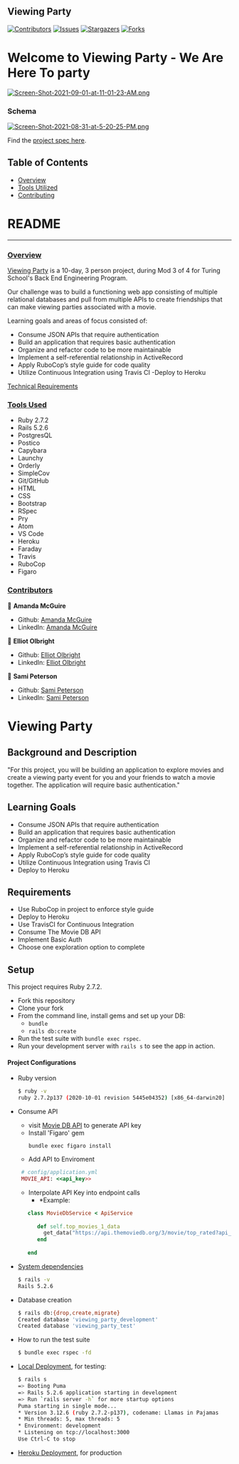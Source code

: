 ## Viewing Party

[![Contributors][contributors-shield]][contributors-url]
[![Issues][issues-shield]][issues-url]
[![Stargazers][stars-shield]][stars-url]
[![Forks][forks-shield]][forks-url]
# Welcome to Viewing Party - We Are Here To party
[![Screen-Shot-2021-09-01-at-11-01-23-AM.png](https://i.postimg.cc/JhXyQGN5/Screen-Shot-2021-09-01-at-11-01-23-AM.png)](https://postimg.cc/XZV7jNDr)

### Schema
[![Screen-Shot-2021-08-31-at-5-20-25-PM.png](https://i.postimg.cc/fTPhTkxZ/Screen-Shot-2021-08-31-at-5-20-25-PM.png)](https://postimg.cc/jLy1Mxgk)

Find the [project spec here](https://github.com/turingschool-examples/viewing_party/projects/1).
## Table of Contents

- [Overview](#overview)
- [Tools Utilized](#tools-used)
- [Contributing](#contributors)

# README
------

### <ins>Overview</ins>

[Viewing Party](https://github.com/sami-p/viewing_party) is a 10-day, 3 person project, during Mod 3 of 4 for Turing School's Back End Engineering Program.

Our challenge was to build a functioning web app consisting of multiple relational databases and pull from multiple APIs to create friendships that can make viewing parties associated with a movie.

Learning goals and areas of focus consisted of:

- Consume JSON APIs that require authentication 
- Build an application that requires basic authentication 
- Organize and refactor code to be more maintainable 
- Implement a self-referential relationship in ActiveRecord 
- Apply RuboCop’s style guide for code quality 
- Utilize Continuous Integration using Travis CI 
 -Deploy to Heroku 

[Technical Requirements](https://github.com/turingschool-examples/viewing_party/projects/1)

### <ins>Tools Used</ins>
- Ruby 2.7.2
- Rails 5.2.6
- PostgresQL
- Postico
- Capybara
- Launchy
- Orderly
- SimpleCov
- Git/GitHub
- HTML
- CSS
- Bootstrap
- RSpec
- Pry
- Atom
- VS Code
- Heroku
- Faraday
- Travis
- RuboCop
- Figaro

### <ins>Contributors</ins>

👤  **Amanda McGuire**
- Github: [Amanda McGuire](https://github.com/amcguire17)
- LinkedIn: [Amanda McGuire](https://www.linkedin.com/in/amanda-e-mcguire)

👤  **Elliot Olbright**
- Github: [Elliot Olbright](https://github.com/ElliotOlbright)
- LinkedIn: [Elliot Olbright](https://www.linkedin.com/in/elliotolbright/)

👤  **Sami Peterson**
- Github: [Sami Peterson](https://github.com/sami-p)
- LinkedIn: [Sami Peterson](https://www.linkedin.com/in/samantha-peterson-15b18220b/)

<!-- MARKDOWN LINKS & IMAGES -->

[contributors-shield]: https://img.shields.io/github/contributors/sami-p/viewing_party.svg?style=flat-square
[contributors-url]: https://github.com/sami-p/viewing_party
[forks-shield]: https://img.shields.io/github/forks/sami-p/viewing_party.svg?style=flat-square
[forks-url]: https://github.com/sami-p/viewing_party/network/members
[stars-shield]: https://img.shields.io/github/stars/sami-p/viewing_party.svg?style=flat-square
[stars-url]: https://github.com/sami-p/viewing_party/stargazers
[issues-shield]: https://img.shields.io/github/issues/sami-p/viewing_party.svg?style=flat-square
[issues-url]: https://github.com/sami-p/viewing_party/issues
<!--


# README

This README would normally document whatever steps are necessary to get the
application up and running.

Things you may want to cover:

* Ruby version

* System dependencies

* Configuration

* Database creation

* Database initialization

* How to run the test suite

* Services (job queues, cache servers, search engines, etc.)

* Deployment instructions

* ... -->


# Viewing Party

## Background and Description

"For this project, you will be building an application to explore movies and create a viewing party event for you and your friends to watch a movie together. The application will require basic authentication."

## Learning Goals
- Consume JSON APIs that require authentication 
- Build an application that requires basic authentication 
- Organize and refactor code to be more maintainable 
- Implement a self-referential relationship in ActiveRecord 
- Apply RuboCop’s style guide for code quality 
- Utilize Continuous Integration using Travis CI 
- Deploy to Heroku 

## Requirements
- Use RuboCop in project to enforce style guide
- Deploy to Heroku
- Use TravisCI for Continuous Integration
- Consume The Movie DB API
- Implement Basic Auth
- Choose one exploration option to complete

## Setup

This project requires Ruby 2.7.2.

* Fork this repository
* Clone your fork
* From the command line, install gems and set up your DB:
    * `bundle`
    * `rails db:create`
* Run the test suite with `bundle exec rspec`.
* Run your development server with `rails s` to see the app in action.

#### Project Configurations

* Ruby version
    ```bash
    $ ruby -v
    ruby 2.7.2p137 (2020-10-01 revision 5445e04352) [x86_64-darwin20]
    ```
    
* Consume API
  
   * visit [Movie DB API](https://developers.themoviedb.org/3/getting-started/introduction) to generate API key
   * Install 'Figaro' gem 
      ```
      bundle exec figaro install
      ```
   * Add API to Enviroment
  ```ruby 
   # config/application.yml  
   MOVIE_API: <<api_key>>
  ```
  * Interpolate API Key into endpoint calls
    *  *Example:
  ```ruby
     class MovieDbService < ApiService
     
        def self.top_movies_1_data
          get_data("https://api.themoviedb.org/3/movie/top_rated?api_key=#{ENV['MOVIE_API']}&language=en-US&page=1")
        end
     
     end 
  ```

* [System dependencies](https://github.com/bfl3tch/little-esty-shop/blob/main/Gemfile)
    ```bash
    $ rails -v
    Rails 5.2.6
    ```

* Database creation
    ```bash
    $ rails db:{drop,create,migrate}
    Created database 'viewing_party_development'
    Created database 'viewing_party_test'
    ```

* How to run the test suite
    ```bash
    $ bundle exec rspec -fd
    ```

* [Local Deployment](http://localhost:3000), for testing:
    ```bash
    $ rails s
    => Booting Puma
    => Rails 5.2.6 application starting in development
    => Run `rails server -h` for more startup options
    Puma starting in single mode...
    * Version 3.12.6 (ruby 2.7.2-p137), codename: Llamas in Pajamas
    * Min threads: 5, max threads: 5
    * Environment: development
    * Listening on tcp://localhost:3000
    Use Ctrl-C to stop

    ```

* [Heroku Deployment](https://morning-caverns-25715.herokuapp.com/), for production
